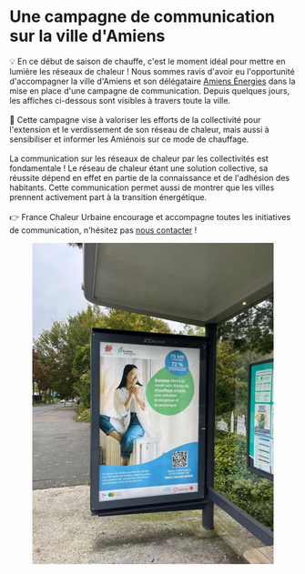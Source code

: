# Une campagne de communication sur la ville d'Amiens

💡 En ce début de saison de chauffe, c'est le moment idéal pour mettre en lumière les réseaux de chaleur ! Nous sommes ravis d'avoir eu l'opportunité d'accompagner la ville d'Amiens et son délégataire [Amiens Énergies](https://www.rezomee.fr/amiens-energies/) dans la mise en place d'une campagne de communication. Depuis quelques jours, les affiches ci-dessous sont visibles à travers toute la ville.\
\
🍃 Cette campagne vise à valoriser les efforts de la collectivité pour l'extension et le verdissement de son réseau de chaleur, mais aussi à sensibiliser et informer les Amiénois sur ce mode de chauffage.\
\
La communication sur les réseaux de chaleur par les collectivités est fondamentale ! Le réseau de chaleur étant une solution collective, sa réussite dépend en effet en partie de la connaissance et de l'adhésion des habitants. Cette communication permet aussi de montrer que les villes prennent activement part à la transition énergétique.\
\
👉 France Chaleur Urbaine encourage et accompagne toutes les initiatives de communication, n'hésitez pas [nous contacter](/contact) !

<figure><img src=".gitbook/assets/1729591207297.jpg" alt=""><figcaption></figcaption></figure>

